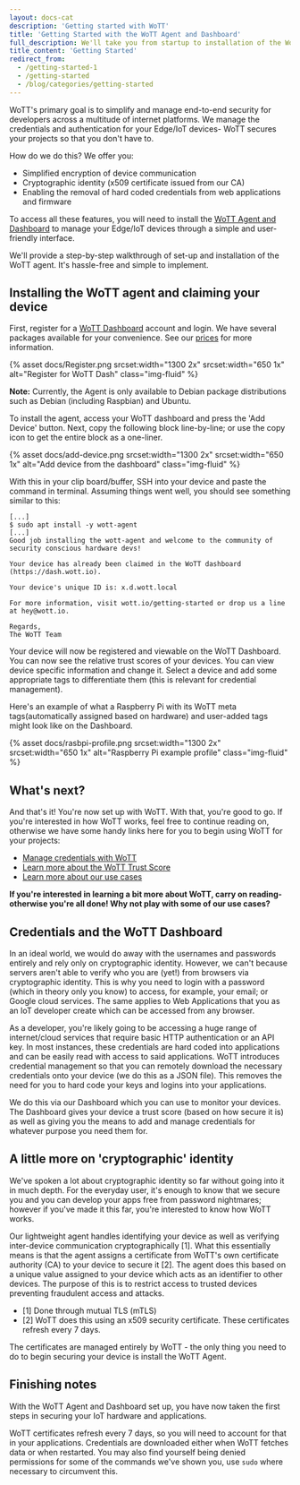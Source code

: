 ```yaml
---
layout: docs-cat
description: 'Getting started with WoTT'
title: 'Getting Started with the WoTT Agent and Dashboard'
full_description: We'll take you from startup to installation of the WoTT Agent and registering for the Dashboard so you can begin integrating security into your IoT devices.
title_content: 'Getting Started'
redirect_from:
  - /getting-started-1
  - /getting-started
  - /blog/categories/getting-started
---
```


WoTT's primary goal is to simplify and manage end-to-end security for developers across a multitude of internet platforms. We manage the credentials and authentication for your Edge/IoT devices- WoTT secures your projects so that you don't have to.

How do we do this? We offer you:

* Simplified encryption of device communication
* Cryptographic identity (x509 certificate issued from our CA)
* Enabling the removal of hard coded credentials from web applications and firmware

To access all these features, you will need to install the [WoTT Agent and Dashboard](https://dash.wott.io) to manage your Edge/IoT devices through a simple and user-friendly interface. 

We'll provide a step-by-step walkthrough of set-up and installation of the WoTT agent. It's hassle-free and simple to implement.

## Installing the WoTT agent and claiming your device

First, register for a [WoTT Dashboard](https://dash.wott.io) account and login. We have several packages available for your convenience. See our [prices]({{site.url}}/pricing) for more information.

{% asset docs/Register.png srcset:width="1300 2x" srcset:width="650 1x" alt="Register for WoTT Dash" class="img-fluid" %}

**Note:** Currently, the Agent is only available to Debian package distributions such as Debian (including Raspbian) and Ubuntu.

To install the agent, access your WoTT dashboard and press the 'Add Device' button. Next, copy the following block line-by-line; or use the copy icon to get the entire block as a one-liner.

{% asset docs/add-device.png srcset:width="1300 2x" srcset:width="650 1x" alt="Add device from the dashboard" class="img-fluid" %}

With this in your clip board/buffer, SSH into your device and paste the command in terminal. Assuming things went well, you should see something similar to this:

```
[...]
$ sudo apt install -y wott-agent
[...]
Good job installing the wott-agent and welcome to the community of security conscious hardware devs!

Your device has already been claimed in the WoTT dashboard (https://dash.wott.io).

Your device's unique ID is: x.d.wott.local

For more information, visit wott.io/getting-started or drop us a line at hey@wott.io.

Regards,
The WoTT Team
```

Your device will now be registered and viewable on the WoTT Dashboard. You can now see the relative trust scores of your devices. 
You can view device specific information and change it. Select a device and add some appropriate tags to differentiate them (this is relevant for credential management).

Here's an example of what a Raspberry Pi with its WoTT meta tags(automatically assigned based on hardware) and user-added tags might look like on the Dashboard.

{% asset docs/rasbpi-profile.png srcset:width="1300 2x" srcset:width="650 1x" alt="Raspberry Pi example profile" class="img-fluid" %}

## What's next?

And that's it! You're now set up with WoTT. 
With that, you're good to go. If you're interested in how WoTT works, feel free to continue reading on, otherwise we have some handy links here for you to begin using WoTT for your projects:

* [Manage credentials with WoTT]({{site.url}}/documentation/manage-credentials)
* [Learn more about the WoTT Trust Score]({{site.url}}/documentation/trust-score)
* [Learn more about our use cases]({{site.url}}/documentation/use-cases)

**If you're interested in learning a bit more about WoTT, carry on reading- otherwise you're all done! Why not play with some of our use cases?**

## Credentials and the WoTT Dashboard

In an ideal world, we would do away with the usernames and passwords entirely and rely only on cryptographic identity. However, we can't because servers aren't able to verify who you are (yet!) from browsers via cryptographic identity. This is why you need to login with a password (which in theory only you know) to access, for example, your email; or Google cloud services. The same applies to Web Applications that you as an IoT developer create which can be accessed from any browser.

As a developer, you're likely going to be accessing a huge range of internet/cloud services that require basic HTTP authentication or an API key. In most instances, these credentials are hard coded into applications and can be easily read with access to said applications. WoTT introduces credential management so that you can remotely download the necessary credentials onto your device (we do this as a JSON file). This removes the need for you to hard code your keys and logins into your applications.

We do this via our Dashboard which you can use to monitor your devices. The Dashboard gives your device a trust score (based on how secure it is) as well as giving you the means to add and manage credentials for whatever purpose you need them for.

## A little more on 'cryptographic' identity

We've spoken a lot about cryptographic identity so far without going into it in much depth. For the everyday user, it's enough to know that we secure you and you can develop your apps free from password nightmares; however if you've made it this far, you're interested to know how WoTT works.

Our lightweight agent handles identifying your device as well as verifying inter-device communication cryptographically [1]. What this essentially means is that the agent assigns a certificate from WoTT's own certificate authority (CA) to your device to secure it [2].
The agent does this based on a unique value assigned to your device which acts as an identifier to other devices. The purpose of this is to restrict access to trusted devices preventing fraudulent access and attacks.

* [1] Done through mutual TLS (mTLS)
* [2] WoTT does this using an x509 security certificate. These certificates refresh every 7 days.

The certificates are managed entirely by WoTT - the only thing you need to do to begin securing your device is install the WoTT Agent.

## Finishing notes

With the WoTT Agent and Dashboard set up, you have now taken the first steps in securing your IoT hardware and applications.

WoTT certificates refresh every 7 days, so you will need to account for that in your applications.
Credentials are downloaded either when WoTT fetches data or when restarted. You may also find yourself being denied permissions for some of the commands we've shown you, use `sudo` where necessary to circumvent this.

